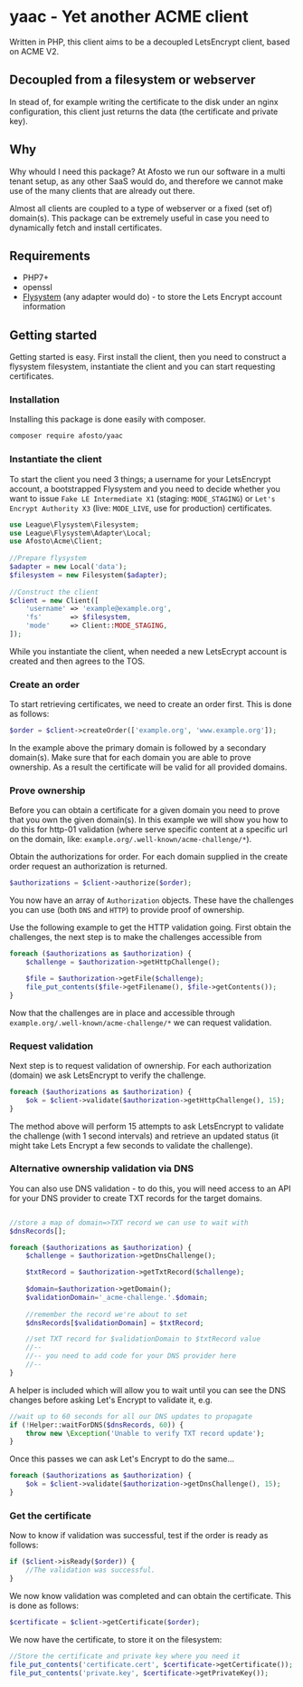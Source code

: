 # yaac - Yet another ACME client

Written in PHP, this client aims to be a decoupled LetsEncrypt client, based on ACME V2.

## Decoupled from a filesystem or webserver

In stead of, for example writing the certificate to the disk under an nginx configuration, this client just returns the 
data (the certificate and private key).

## Why

Why whould I need this package? At Afosto we run our software in a multi tenant setup, as any other SaaS would do, and
therefore we cannot make use of the many clients that are already out there. 

Almost all clients are coupled to a type of webserver or a fixed (set of) domain(s). This package can be extremely 
useful in case you need to dynamically fetch and install certificates.


## Requirements

- PHP7+
- openssl
- [Flysystem](http://flysystem.thephpleague.com/) (any adapter would do) - to store the Lets Encrypt account information


## Getting started

Getting started is easy. First install the client, then you need to construct a flysystem filesystem, instantiate the 
client and you can start requesting certificates.

### Installation

Installing this package is done easily with composer. 
```bash
composer require afosto/yaac
```

### Instantiate the client

To start the client you need 3 things; a username for your LetsEncrypt account, a bootstrapped Flysystem and you need to 
decide whether you want to issue `Fake LE Intermediate X1` (staging: `MODE_STAGING`) or `Let's Encrypt Authority X3` 
(live: `MODE_LIVE`, use for production) certificates.

```php
use League\Flysystem\Filesystem;
use League\Flysystem\Adapter\Local;
use Afosto\Acme\Client;
 
//Prepare flysystem
$adapter = new Local('data');
$filesystem = new Filesystem($adapter);
 
//Construct the client
$client = new Client([
    'username' => 'example@example.org',
    'fs'       => $filesystem,
    'mode'     => Client::MODE_STAGING,
]);
```

While you instantiate the client, when needed a new LetsEcrypt account is created and then agrees to the TOS.


### Create an order

To start retrieving certificates, we need to create an order first. This is done as follows:

```php
$order = $client->createOrder(['example.org', 'www.example.org']);
```

In the example above the primary domain is followed by a secondary domain(s). Make sure that for each domain you are 
able to prove ownership. As a result the certificate will be valid for all provided domains.

### Prove ownership

Before you can obtain a certificate for a given domain you need to prove that you own the given domain(s). In this 
example we will show you how to do this for http-01 validation (where serve specific content at a specific url on the
domain, like: `example.org/.well-known/acme-challenge/*`).

Obtain the authorizations for order. For each domain supplied in the create order request an authorization is returned.

```php
$authorizations = $client->authorize($order);
```


You now have an array of `Authorization` objects. These have the challenges you can use (both `DNS` and `HTTP`) to 
provide proof of ownership.

Use the following example to get the HTTP validation going. First obtain the challenges, the next step is to make the 
challenges accessible from 
```php
foreach ($authorizations as $authorization) {
    $challenge = $authorization->getHttpChallenge();

    $file = $authorization->getFile($challenge);
    file_put_contents($file->getFilename(), $file->getContents());   
}
```

Now that the challenges are in place and accessible through `example.org/.well-known/acme-challenge/*` we can request 
validation. 

### Request validation

Next step is to request validation of ownership. For each authorization (domain) we ask LetsEncrypt to verify the 
challenge. 

```php
foreach ($authorizations as $authorization) {
    $ok = $client->validate($authorization->getHttpChallenge(), 15);
}
```

The method above will perform 15 attempts to ask LetsEncrypt to validate the challenge (with 1 second intervals) and
retrieve an updated status (it might take Lets Encrypt a few seconds to validate the challenge).

### Alternative ownership validation via DNS

You can also use DNS validation - to do this, you will need access to an API for your DNS 
provider to create TXT records for the target domains.

```php

//store a map of domain=>TXT record we can use to wait with
$dnsRecords[];

foreach ($authorizations as $authorization) {
    $challenge = $authorization->getDnsChallenge();

    $txtRecord = $authorization->getTxtRecord($challenge);
    
    $domain=$authorization->getDomain();
    $validationDomain='_acme-challenge.'.$domain;
    
    //remember the record we're about to set
    $dnsRecords[$validationDomain] = $txtRecord;

    //set TXT record for $validationDomain to $txtRecord value  
    //--
    //-- you need to add code for your DNS provider here 
    //--
}
```

A helper is included which will allow you to wait until you can see the
DNS changes before asking Let's Encrypt to validate it, e.g.

```php
//wait up to 60 seconds for all our DNS updates to propagate
if (!Helper::waitForDNS($dnsRecords, 60)) {
    throw new \Exception('Unable to verify TXT record update');
}
```

Once this passes we can ask Let's Encrypt to do the same...

```php
foreach ($authorizations as $authorization) {
    $ok = $client->validate($authorization->getDnsChallenge(), 15);
}
```


### Get the certificate

Now to know if validation was successful, test if the order is ready as follows:

```php
if ($client->isReady($order)) {
    //The validation was successful.
}
```

We now know validation was completed and can obtain the certificate. This is done as follows:

```php
$certificate = $client->getCertificate($order);
```

We now have the certificate, to store it on the filesystem:
```php
//Store the certificate and private key where you need it
file_put_contents('certificate.cert', $certificate->getCertificate());
file_put_contents('private.key', $certificate->getPrivateKey());
```